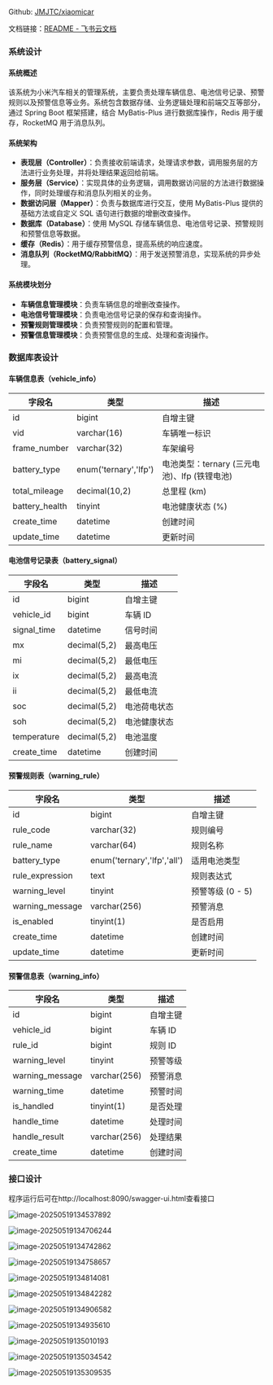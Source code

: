 Github: [JMJTC/xiaomicar](https://github.com/JMJTC/xiaomicar)

文档链接：[‌‬﻿‬‍﻿⁠‍‍﻿﻿‌‌‬﻿⁠‬‬‌‬﻿‌⁠‍‬‬‌README - 飞书云文档](https://wayawbott0.f.mioffice.cn/docx/doxk4t0aDwTAmOgj6LtLx0bqk2L)

### 系统设计

#### 系统概述

该系统为小米汽车相关的管理系统，主要负责处理车辆信息、电池信号记录、预警规则以及预警信息等业务。系统包含数据存储、业务逻辑处理和前端交互等部分，通过 Spring Boot 框架搭建，结合 MyBatis-Plus 进行数据库操作，Redis 用于缓存，RocketMQ  用于消息队列。

#### 系统架构

- **表现层（Controller）**：负责接收前端请求，处理请求参数，调用服务层的方法进行业务处理，并将处理结果返回给前端。
- **服务层（Service）**：实现具体的业务逻辑，调用数据访问层的方法进行数据操作，同时处理缓存和消息队列相关的业务。
- **数据访问层（Mapper）**：负责与数据库进行交互，使用 MyBatis-Plus 提供的基础方法或自定义 SQL 语句进行数据的增删改查操作。
- **数据库（Database）**：使用 MySQL 存储车辆信息、电池信号记录、预警规则和预警信息等数据。
- **缓存（Redis）**：用于缓存预警信息，提高系统的响应速度。
- **消息队列（RocketMQ/RabbitMQ）**：用于发送预警消息，实现系统的异步处理。

#### 系统模块划分

- **车辆信息管理模块**：负责车辆信息的增删改查操作。
- **电池信号管理模块**：负责电池信号记录的保存和查询操作。
- **预警规则管理模块**：负责预警规则的配置和管理。
- **预警信息管理模块**：负责预警信息的生成、处理和查询操作。

### 数据库表设计

#### 车辆信息表（vehicle_info）

| 字段名         | 类型                  | 描述                                         |
| -------------- | --------------------- | -------------------------------------------- |
| id             | bigint                | 自增主键                                     |
| vid            | varchar(16)           | 车辆唯一标识                                 |
| frame_number   | varchar(32)           | 车架编号                                     |
| battery_type   | enum('ternary','lfp') | 电池类型：ternary (三元电池)、lfp (铁锂电池) |
| total_mileage  | decimal(10,2)         | 总里程 (km)                                  |
| battery_health | tinyint               | 电池健康状态 (%)                             |
| create_time    | datetime              | 创建时间                                     |
| update_time    | datetime              | 更新时间                                     |

#### 电池信号记录表（battery_signal）

| 字段名      | 类型         | 描述         |
| ----------- | ------------ | ------------ |
| id          | bigint       | 自增主键     |
| vehicle_id  | bigint       | 车辆 ID      |
| signal_time | datetime     | 信号时间     |
| mx          | decimal(5,2) | 最高电压     |
| mi          | decimal(5,2) | 最低电压     |
| ix          | decimal(5,2) | 最高电流     |
| ii          | decimal(5,2) | 最低电流     |
| soc         | decimal(5,2) | 电池荷电状态 |
| soh         | decimal(5,2) | 电池健康状态 |
| temperature | decimal(5,2) | 电池温度     |
| create_time | datetime     | 创建时间     |

#### 预警规则表（warning_rule）

| 字段名          | 类型                        | 描述             |
| --------------- | --------------------------- | ---------------- |
| id              | bigint                      | 自增主键         |
| rule_code       | varchar(32)                 | 规则编号         |
| rule_name       | varchar(64)                 | 规则名称         |
| battery_type    | enum('ternary','lfp','all') | 适用电池类型     |
| rule_expression | text                        | 规则表达式       |
| warning_level   | tinyint                     | 预警等级 (0 - 5) |
| warning_message | varchar(256)                | 预警消息         |
| is_enabled      | tinyint(1)                  | 是否启用         |
| create_time     | datetime                    | 创建时间         |
| update_time     | datetime                    | 更新时间         |

#### 预警信息表（warning_info）

| 字段名          | 类型         | 描述     |
| --------------- | ------------ | -------- |
| id              | bigint       | 自增主键 |
| vehicle_id      | bigint       | 车辆 ID  |
| rule_id         | bigint       | 规则 ID  |
| warning_level   | tinyint      | 预警等级 |
| warning_message | varchar(256) | 预警消息 |
| warning_time    | datetime     | 预警时间 |
| is_handled      | tinyint(1)   | 是否处理 |
| handle_time     | datetime     | 处理时间 |
| handle_result   | varchar(256) | 处理结果 |
| create_time     | datetime     | 创建时间 |

### 接口设计

程序运行后可在http://localhost:8090/swagger-ui.html查看接口

![image-20250519134537892](https://raw.githubusercontent.com/JMJTC/cloudimg/main/picgoAndGitHub/image-20250519134537892.png)

![image-20250519134706244](https://raw.githubusercontent.com/JMJTC/cloudimg/main/picgoAndGitHub/image-20250519134706244.png)

![image-20250519134742862](https://raw.githubusercontent.com/JMJTC/cloudimg/main/picgoAndGitHub/image-20250519134742862.png)

![image-20250519134758657](https://raw.githubusercontent.com/JMJTC/cloudimg/main/picgoAndGitHub/image-20250519134758657.png)

![image-20250519134814081](https://raw.githubusercontent.com/JMJTC/cloudimg/main/picgoAndGitHub/image-20250519134814081.png)





![image-20250519134842282](https://raw.githubusercontent.com/JMJTC/cloudimg/main/picgoAndGitHub/image-20250519134842282.png)

![image-20250519134906582](https://raw.githubusercontent.com/JMJTC/cloudimg/main/picgoAndGitHub/image-20250519134906582.png)

![image-20250519134935610](https://raw.githubusercontent.com/JMJTC/cloudimg/main/picgoAndGitHub/image-20250519134935610.png)

![image-20250519135010193](https://raw.githubusercontent.com/JMJTC/cloudimg/main/picgoAndGitHub/image-20250519135010193.png)

![image-20250519135034542](https://raw.githubusercontent.com/JMJTC/cloudimg/main/picgoAndGitHub/image-20250519135034542.png)

![image-20250519135309535](https://raw.githubusercontent.com/JMJTC/cloudimg/main/picgoAndGitHub/image-20250519135309535.png)

